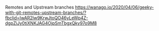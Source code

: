Remotes and Upstream branches https://wanago.io/2020/04/06/geeky-with-git-remotes-upstream-branches/?fbclid=IwAR2lw9KrwJtoQO46yLeWp4Z-dgpZiJy0tiXNKJAG4OjpSmTbgxQky97o9M8